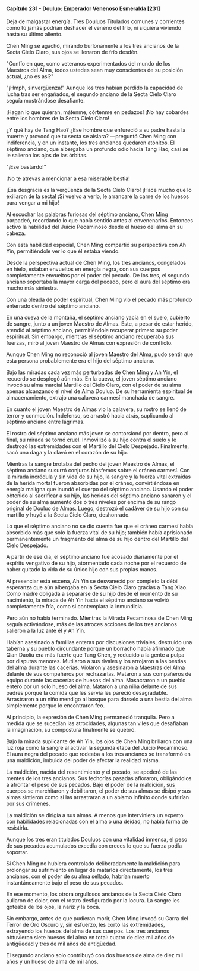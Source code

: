 
  

#### Capítulo 231 - Douluo: Emperador Venenoso Esmeralda [231]

Deja de malgastar energía. Tres Douluos Titulados comunes y corrientes como tú jamás podrían deshacer el veneno del frío, ni siquiera viviendo hasta su último aliento.

Chen Ming se agachó, mirando burlonamente a los tres ancianos de la Secta Cielo Claro, sus ojos se llenaron de frío desdén.

"Confío en que, como veteranos experimentados del mundo de los Maestros del Alma, todos ustedes sean muy conscientes de su posición actual, ¿no es así?"

"¡Hmph, sinvergüenza!" Aunque los tres habían perdido la capacidad de lucha tras ser engañados, el segundo anciano de la Secta Cielo Claro seguía mostrándose desafiante.

¡Hagan lo que quieran, mátenme, córtenme en pedazos! ¡No hay cobardes entre los hombres de la Secta Cielo Claro!

¿Y qué hay de Tang Hao? ¿Ese hombre que enfureció a su padre hasta la muerte y provocó que tu secta se aislara? —preguntó Chen Ming con indiferencia, y en un instante, los tres ancianos quedaron atónitos. El séptimo anciano, que albergaba un profundo odio hacia Tang Hao, casi se le salieron los ojos de las órbitas.

"¡Ese bastardo!"

¡No te atrevas a mencionar a esa miserable bestia!

¡Esa desgracia es la vergüenza de la Secta Cielo Claro! ¡Hace mucho que lo exiliaron de la secta! ¡Si vuelvo a verlo, le arrancaré la carne de los huesos para vengar a mi hijo!

Al escuchar las palabras furiosas del séptimo anciano, Chen Ming parpadeó, recordando lo que había sentido antes al envenenarlos. Entonces activó la habilidad del Juicio Pecaminoso desde el hueso del alma en su cabeza.

Con esta habilidad especial, Chen Ming compartió su perspectiva con Ah Yin, permitiéndole ver lo que él estaba viendo.

Desde la perspectiva actual de Chen Ming, los tres ancianos, congelados en hielo, estaban envueltos en energía negra, con sus cuerpos completamente envueltos por el poder del pecado. De los tres, el segundo anciano soportaba la mayor carga del pecado, pero el aura del séptimo era mucho más siniestra.

Con una oleada de poder espiritual, Chen Ming vio el pecado más profundo enterrado dentro del séptimo anciano.

En una cueva de la montaña, el séptimo anciano yacía en el suelo, cubierto de sangre, junto a un joven Maestro de Almas. Este, a pesar de estar herido, atendió al séptimo anciano, permitiéndole recuperar primero su poder espiritual. Sin embargo, mientras el séptimo anciano recuperaba sus fuerzas, miró al joven Maestro de Almas con expresión de conflicto.

Aunque Chen Ming no reconoció al joven Maestro del Alma, pudo sentir que esta persona probablemente era el hijo del séptimo anciano.

Bajo las miradas cada vez más perturbadas de Chen Ming y Ah Yin, el recuerdo se desplegó aún más. En la cueva, el joven séptimo anciano invocó su alma marcial Martillo del Cielo Claro, con el poder de su alma apenas alcanzando el nivel de Alma Douluo. De su herramienta espiritual de almacenamiento, extrajo una calavera carmesí manchada de sangre.

En cuanto el joven Maestro de Almas vio la calavera, su rostro se llenó de terror y conmoción. Indefenso, se arrastró hacia atrás, suplicando al séptimo anciano entre lágrimas.

El rostro del séptimo anciano más joven se contorsionó por dentro, pero al final, su mirada se tornó cruel. Inmovilizó a su hijo contra el suelo y le destrozó las extremidades con el Martillo del Cielo Despejado. Finalmente, sacó una daga y la clavó en el corazón de su hijo.

Mientras la sangre brotaba del pecho del joven Maestro de Almas, el séptimo anciano susurró conjuros blasfemos sobre el cráneo carmesí. Con la mirada incrédula y sin vida de su hijo, la sangre y la fuerza vital extraídas de la herida mortal fueron absorbidas por el cráneo, convirtiéndose en energía maligna que inundó el cuerpo del séptimo anciano. Usando el poder obtenido al sacrificar a su hijo, las heridas del séptimo anciano sanaron y el poder de su alma aumentó dos o tres niveles por encima de su rango original de Douluo de Almas. Luego, destrozó el cadáver de su hijo con su martillo y huyó a la Secta Cielo Claro, deshonrado.

Lo que el séptimo anciano no se dio cuenta fue que el cráneo carmesí había absorbido más que solo la fuerza vital de su hijo; también había aprisionado permanentemente un fragmento del alma de su hijo dentro del Martillo del Cielo Despejado.

A partir de ese día, el séptimo anciano fue acosado diariamente por el espíritu vengativo de su hijo, atormentado cada noche por el recuerdo de haber quitado la vida de su único hijo con sus propias manos.

Al presenciar esta escena, Ah Yin se desvaneció por completo la débil esperanza que aún albergaba en la Secta Cielo Claro gracias a Tang Xiao. Como madre obligada a separarse de su hijo desde el momento de su nacimiento, la mirada de Ah Yin hacia el séptimo anciano se volvió completamente fría, como si contemplara la inmundicia.

Pero aún no había terminado. Mientras la Mirada Pecaminosa de Chen Ming seguía activándose, más de las atroces acciones de los tres ancianos salieron a la luz ante él y Ah Yin.

Habían asesinado a familias enteras por discusiones triviales, destruido una taberna y su pueblo circundante porque un borracho había afirmado que Qian Daoliu era más fuerte que Tang Chen, y reducido a la gente a pulpa por disputas menores. Mutilaron a sus rivales y los arrojaron a las bestias del alma durante las cacerías. Violaron y asesinaron a Maestras del Alma delante de sus compañeros por rechazarlas. Mataron a sus compañeros de equipo durante las cacerías de huesos del alma. Masacraron a un pueblo entero por un solo hueso del alma. Mataron a una niña delante de sus padres porque la comida que les servía les pareció desagradable. Arrastraron a un niño mendigo al bosque para dárselo a una bestia del alma simplemente porque lo encontraron feo.

Al principio, la expresión de Chen Ming permaneció tranquila. Pero a medida que se sucedían las atrocidades, algunas tan viles que desafiaban la imaginación, su compostura finalmente se quebró.

Bajo la mirada suplicante de Ah Yin, los ojos de Chen Ming brillaron con una luz roja como la sangre al activar la segunda etapa del Juicio Pecaminoso. El aura negra del pecado que rodeaba a los tres ancianos se transformó en una maldición, imbuida del poder de afectar la realidad misma.

La maldición, nacida del resentimiento y el pecado, se apoderó de las mentes de los tres ancianos. Sus fechorías pasadas afloraron, obligándolos a afrontar el peso de sus pecados. Bajo el poder de la maldición, sus cuerpos se marchitaron y debilitaron, el poder de sus almas se disipó y sus almas sintieron como si las arrastraran a un abismo infinito donde sufrirían por sus crímenes.

La maldición se dirigía a sus almas. A menos que interviniera un experto con habilidades relacionadas con el alma o una deidad, no había forma de resistirla.

Aunque los tres eran titulados Douluos con una vitalidad inmensa, el peso de sus pecados acumulados excedía con creces lo que su fuerza podía soportar.

Si Chen Ming no hubiera controlado deliberadamente la maldición para prolongar su sufrimiento en lugar de matarlos directamente, los tres ancianos, con el poder de su alma sellado, habrían muerto instantáneamente bajo el peso de sus pecados.

En ese momento, los otrora orgullosos ancianos de la Secta Cielo Claro aullaron de dolor, con el rostro desfigurado por la locura. La sangre les goteaba de los ojos, la nariz y la boca.

Sin embargo, antes de que pudieran morir, Chen Ming invocó su Garra del Terror de Oro Oscuro y, sin esfuerzo, les cortó las extremidades, extrayendo los huesos del alma de sus cuerpos. Los tres ancianos obtuvieron siete huesos del alma en total: cuatro de diez mil años de antigüedad y tres de mil años de antigüedad.

El segundo anciano solo contribuyó con dos huesos de alma de diez mil años y un hueso de alma de mil años.